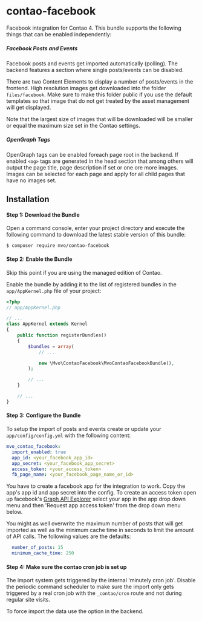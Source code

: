 contao-facebook
===============
Facebook integration for Contao 4. This bundle supports the following things
that can be enabled independently:
 
##### Facebook Posts and Events
 Facebook posts and events get imported automatically (polling). The backend
 features a section where single posts/events can be disabled. 
  
 There are two Content Elements to display a number of posts/events in the
 frontend. High resolution images get downloaded into the folder
 ``files/facebook``. Make sure to make this folder public if you use the
 default templates so that image that do not get treated by the asset
 management will get displayed.
 
 Note that the largest size of images that will be downloaded will be smaller
 or equal the maximum size set in the Contao settings. 

##### OpenGraph Tags
 OpenGraph tags can be enabled foreach page root in the backend. If enabled
  ``<og>`` tags are generated in the head section that among others will output
  the page title, page description if set or one ore more images. Images can be
  selected for each page and apply for all child pages that have no images set.
    
    
    
    
Installation
------------

#### Step 1: Download the Bundle  

Open a command console, enter your project directory and execute the
following command to download the latest stable version of this bundle:

```console
$ composer require mvo/contao-facebook
```

#### Step 2: Enable the Bundle

Skip this point if you are using the managed edition of Contao.

Enable the bundle by adding it to the list of registered bundles
in the `app/AppKernel.php` file of your project:

```php
<?php
// app/AppKernel.php

// ...
class AppKernel extends Kernel
{
    public function registerBundles()
    {
        $bundles = array(
            // ...

            new \Mvo\ContaoFacebook\MvoContaoFacebookBundle(),
        );

        // ...
    }

    // ...
}
```
 
#### Step 3: Configure the Bundle

To setup the import of posts and events create or update your
``app/config/config.yml`` with the following content:

```yml
mvo_contao_facebook:
  import_enabled: true
  app_id: <your_facebook_app_id>
  app_secret: <your_facebook_app_secret>
  access_token: <your_access_token>
  fb_page_name: <your_facebook_page_name_or_id> 
```
You have to create a facebook app for the integration to work. Copy the app's app
id and app secret into the config. To create an access token open up facebook's 
[Graph API Explorer](https://developers.facebook.com/tools/explorer/) select your
app in the app drop down menu and then 'Request app access token' from the
drop down menu below.


You might as well overwrite the maximum number of posts that will get imported
as well as the minimum cache time in seconds to limit the amount of API calls.
 The following values are the defaults:
```yml
  number_of_posts: 15
  minimum_cache_time: 250
```


#### Step 4: Make sure the contao cron job is set up
The import system gets triggered by the internal 'minutely cron job'. Disable
the periodic command scheduler to make sure the import only gets triggered by a 
real cron job with the ``_contao/cron`` route and not during regular site
visits.

To force import the data use the option in the backend.  




